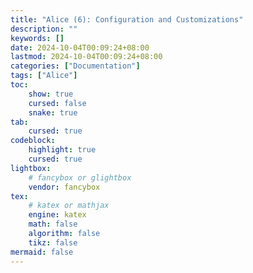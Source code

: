 ```yaml
---
title: "Alice (6): Configuration and Customizations"
description: ""
keywords: []
date: 2024-10-04T00:09:24+08:00
lastmod: 2024-10-04T00:09:24+08:00
categories: ["Documentation"]
tags: ["Alice"]
toc:
    show: true
    cursed: false
    snake: true
tab:
    cursed: true
codeblock:
    highlight: true
    cursed: true
lightbox:
    # fancybox or glightbox
    vendor: fancybox
tex:
    # katex or mathjax
    engine: katex
    math: false
    algorithm: false
    tikz: false
mermaid: false
---
```

